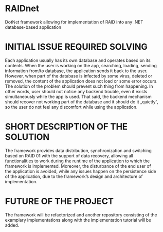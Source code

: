 # RAIDnet
DotNet framework allowing for implementation of RAID into any .NET database-based application


# INITIAL ISSUE REQUIRED SOLVING
Each application usually has its own database and operates based on its contents. When the user is working on the app, searching, loading, sending information from/to database, the application sends it back to the user. However, when part of the database is infected by some virus, deleted or removed, the content of the application does not load or some error occurs. The solution of the problem should prevent such thing from happening. In other words, user should not notice any backend trouble, even it exists simultaneously while the app is used. That said, the backend mechanism should recover not working part of the database and it should do it „quietly”, so the user do not feel any discomfort while using the application.


# SHORT DESCRIPTION OF THE SOLUTION
The framework provides data distribution, synchronization and switching based on RAID 01 with the support of data recovery, allowing all functionalities to work during the runtime of the application to which the framework is implemented. Moreover, the disturbance of the end user of the application is avoided, while any issues happen on the persistence side of the application, due to the framework’s design and architecture of implementation.



# FUTURE OF THE PROJECT
The framework will be refactorized and another repository consisting of the examplary implementations along with the implementation tutorial will be added. 
